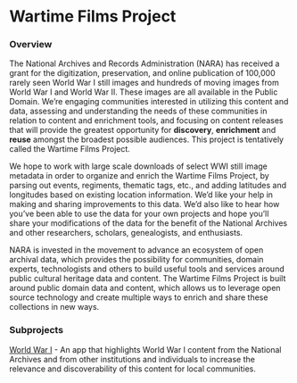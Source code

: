 # Wartime Films Project

### Overview

The National Archives and Records Administration (NARA) has received a grant for the digitization, preservation, and online publication of 100,000 rarely seen World War I still images and hundreds of moving images from World War I and World War II. These images are all available in the Public Domain. We’re engaging communities interested in utilizing this content and data, assessing and understanding the needs of these communities in relation to content and enrichment tools, and focusing on content releases that will provide the greatest opportunity for **discovery**, **enrichment** and **reuse** amongst the broadest possible audiences. This project is tentatively called the Wartime Films Project.

We hope to work with large scale downloads of select WWI still image metadata in order to organize and enrich the Wartime Films Project, by parsing out events, regiments, thematic tags, etc., and adding latitudes and longitudes based on existing location information. We’d like your help in making and sharing improvements to this data. We’d also like to hear how you’ve been able to use the data for your own projects and hope you’ll share your modifications of the data for the benefit of the National Archives and other researchers, scholars, genealogists, and enthusiasts.

NARA is invested in the movement to advance an ecosystem of open archival data, which provides the possibility for communities, domain experts, technologists and others to build useful tools and services around public cultural heritage data and content. The Wartime Films Project is built around public domain data and content, which allows us to leverage open source technology and create multiple ways to enrich and share these collections in new ways.

### Subprojects

[World War I](https://github.com/usnationalarchives/Wartime-Films-Project/tree/master/ww1) - An app that highlights World War I content from the National Archives and from other institutions and individuals to increase the relevance and discoverability of this content for local communities.
